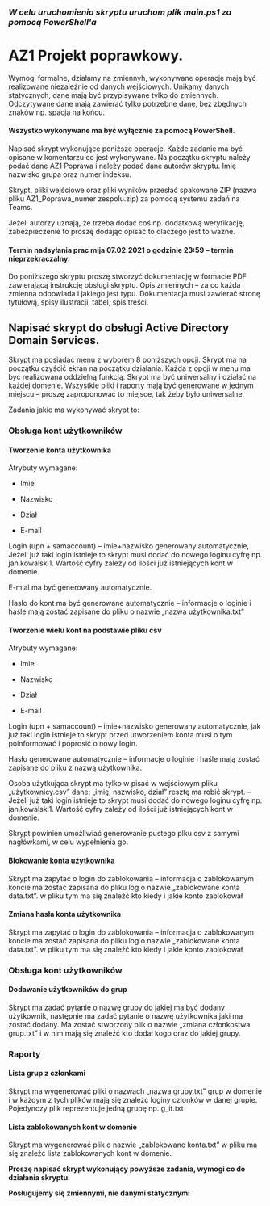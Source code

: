 ### **_W celu uruchomienia skryptu uruchom plik main.ps1 za pomocą PowerShell'a_**


# AZ1 Projekt poprawkowy.
Wymogi formalne, działamy na zmiennyh, wykonywane operacje mają być realizowane niezależnie od danych wejściowych. Unikamy danych statycznych, dane mają być przypisywane tylko do zmiennych. Odczytywane dane mają zawierać tylko potrzebne dane, bez zbędnych znaków np. spacja na końcu.

#### Wszystko wykonywane ma być wyłącznie za pomocą PowerShell.

Napisać skrypt wykonujące poniższe operacje. Każde zadanie ma być opisane w komentarzu co jest wykonywane. Na początku skryptu należy podać dane AZ1 Poprawa i należy podać dane autorów skryptu. Imię nazwisko grupa oraz numer indeksu.

Skrypt, pliki wejściowe oraz pliki wyników przesłać spakowane ZIP (nazwa pliku AZ1_Poprawa_numer zespolu.zip) za pomocą systemu zadań na Teams.

Jeżeli autorzy uznają, że trzeba dodać coś np. dodatkową weryfikację, zabezpieczenie to proszę dodając opisać to dlaczego jest to ważne.

#### Termin nadsyłania prac mija 07.02.2021 o godzinie 23:59 – termin nieprzekraczalny.

Do poniższego skryptu proszę stworzyć dokumentację w formacie PDF zawierającą instrukcję obsługi skryptu. Opis zmiennych – za co każda zmienna odpowiada i jakiego jest typu. Dokumentacja musi zawierać stronę tytułową, spisy ilustracji, tabel, spis treści.

## Napisać skrypt do obsługi Active Directory Domain Services.
Skrypt ma posiadać menu z wyborem 8 poniższych opcji. Skrypt ma na początku czyścić ekran na początku działania. Każda z opcji w menu ma być realizowana oddzielną funkcją. Skrypt ma być uniwersalny i działać na każdej domenie. Wszystkie pliki i raporty mają być generowane w jednym miejscu – proszę zaproponować to miejsce, tak żeby było uniwersalne.

Zadania jakie ma wykonywać skrypt to:

### Obsługa kont użytkowników

#### Tworzenie konta użytkownika
   Atrybuty wymagane:
    
   * Imie
    
   * Nazwisko
    
   * Dział
    
   * E-mail
    
   Login (upn + samaccount) – imie+nazwisko generowany automatycznie, Jeżeli już taki login istnieje to skrypt musi dodać do nowego loginu cyfrę np. jan.kowalski1. Wartość cyfry zależy od ilości już istniejących kont w domenie.
    
   E-mial ma być generowany automatycznie.
    
   Hasło do kont ma być generowane automatycznie – informacje o loginie i haśle mają zostać zapisane do pliku o nazwie „nazwa użytkownika.txt”
    
#### Tworzenie wielu kont na podstawie pliku csv
   Atrybuty wymagane:
       
   * Imie
       
   * Nazwisko
       
   * Dział
       
   * E-mail
   
   Login (upn + samaccount) – imie+nazwisko generowany automatycznie, jak już taki login istnieje to skrypt przed utworzeniem konta musi o tym poinformować i poprosić o nowy login.
   
   Hasło generowane automatycznie – informacje o loginie i haśle mają zostać zapisane do pliku z nazwą użytkownika.
   
   Osoba użytkująca skrypt ma tylko w pisać w wejściowym pliku „użytkownicy.csv” dane: „imię, nazwisko, dział” resztę ma robić skrypt. – Jeżeli już taki login istnieje to skrypt musi dodać do nowego loginu cyfrę np. jan.kowalski1. Wartość cyfry zależy od ilości już istniejących kont w domenie.
   
   Skrypt powinien umożliwiać generowanie pustego plku csv z samymi nagłówkami, w celu wypełnienia go.
   
   #### Blokowanie konta użytkownika
   
   Skrypt ma zapytać o login do zablokowania – informacja o zablokowanym koncie ma zostać zapisana do pliku log o nazwie „zablokowane konta data.txt”. w pliku tym ma się znaleźć kto kiedy i jakie konto zablokował
   
   #### Zmiana hasła konta użytkownika
   
   Skrypt ma zapytać o login do zablokowania – informacja o zablokowanym koncie ma zostać zapisana do pliku log o nazwie „zablokowane konta data.txt”. w pliku tym ma się znaleźć kto kiedy i jakie konto zablokował
   
   ### Obsługa kont użytkowników
   
   #### Dodawanie użytkowników do grup
   
   Skrypt ma zadać pytanie o nazwę grupy do jakiej ma być dodany użytkownik, następnie ma zadać pytanie o nazwę użytkownika jaki ma zostać dodany. Ma zostać stworzony plik o nazwie „zmiana członkostwa grup.txt” i w nim mają się znaleźć kto dodał kogo oraz do jakiej grupy.
   
   ### Raporty
   
   #### Lista grup z członkami
   
   Skrypt ma wygenerować pliki o nazwach „nazwa grupy.txt” grup w domenie i w każdym z tych plików mają się znaleźć loginy członków w danej grupie. Pojedynczy plik reprezentuje jedną grupę np. g_it.txt
   
   #### Lista zablokowanych kont w domenie
   
   Skrypt ma wygenerować plik o nazwie „zablokowane konta.txt” w pliku ma się znaleźć lista zablokowanych kont w domenie.
   
   **Proszę napisać skrypt wykonujący powyższe zadania, wymogi co do działania skryptu:**
   
   **Posługujemy się zmiennymi, nie danymi statycznymi**
